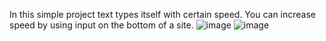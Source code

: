 In this simple project text types itself with certain speed. You can increase speed by using input on the bottom of a site.
![image](https://user-images.githubusercontent.com/113437980/197724829-6bf3afdf-7c66-428c-a6c5-7be2dc82ae8f.png)
![image](https://user-images.githubusercontent.com/113437980/197724929-1aead8a0-af2f-4a8f-867c-730aeffda43a.png)
